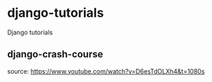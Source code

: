 # django-tutorials
Django tutorials

## django-crash-course
source: https://www.youtube.com/watch?v=D6esTdOLXh4&t=1080s
